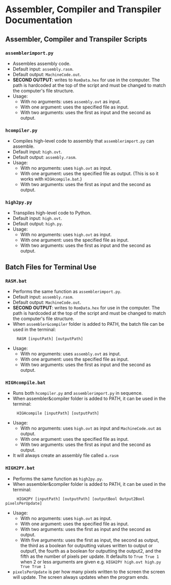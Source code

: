 # Assembler, Compiler and Transpiler Documentation

## Assembler, Compiler and Transpiler Scripts

### `assemblerimport.py`
- Assembles assembly code.
- Default input: `assembly.rasm`.
- Default output: `MachineCode.out`.
- **SECOND OUTPUT**: writes to `RomData.hex` for use in the computer. The path is hardcoded at the top of the script and must be changed to match the computer's file structure.
- Usage:
  - With no arguments: uses `assembly.ovt` as input.
  - With one argument: uses the specified file as input.
  - With two arguments: uses the first as input and the second as output.

### `hcompiler.py`
- Compiles high-level code to assembly that `assemblerimport.py` can assemble.
- Default input: `high.ovt`.
- Default output: `assembly.rasm`.
- Usage:
  - With no arguments: uses `high.ovt` as input.
  - With one argument: uses the specified file as output. (This is so it works with `HIGHcompile.bat`.)
  - With two arguments: uses the first as input and the second as output.

### `high2py.py`
- Transpiles high-level code to Python.
- Default input: `high.ovt`.
- Default output: `high.py`.
- Usage:
  - With no arguments: uses `high.ovt` as input.
  - With one argument: uses the specified file as input.
  - With two arguments: uses the first as input and the second as output.

## Batch Files for Terminal Use

### `RASM.bat`
- Performs the same function as `assemblerimport.py`.
- Default input: `assembly.rasm`.
- Default output: `MachineCode.out`.
- **SECOND OUTPUT**: writes to `RomData.hex` for use in the computer. The path is hardcoded at the top of the script and must be changed to match the computer's file structure.
- When `assembler&compiler` folder is added to PATH, the batch file can be used in the terminal:
~~~
     RASM [inputPath] [outputPath]
~~~
- Usage:
  - With no arguments: uses `assembly.ovt` as input.
  - With one argument: uses the specified file as input.
  - With two arguments: uses the first as input and the second as output.

### `HIGHcompile.bat`
- Runs both `hcompiler.py` and `assemblerimport.py` in sequence.
- When assembler&compiler folder is added to PATH, it can be used in the terminal:
~~~
     HIGHcompile [inputPath] [outputPath]
~~~
- Usage:
  - With no arguments: uses `high.ovt` as input and `MachineCode.out` as output.
  - With one argument: uses the specified file as input.
  - With two arguments: uses the first as input and the second as output.
- It will always create an assembly file called `a.rasm`

### `HIGH2PY.bat`
- Performs the same function as `high2py.py`.
- When assembler&compiler folder is added to PATH, it can be used in the terminal:
~~~
     HIGH2PY [inputPath] [outputPath] [outputBool Output2Bool pixelsPerUpdate]
~~~
- Usage:
  - With no arguments: uses `high.ovt` as input.
  - With one argument: uses the specified file as input.
  - With two arguments: uses the first as input and the second as output.
  - With five arguments: uses the first as input, the second as output, the third as a boolean for outputting values written to output or output1, the fourth as a boolean for outputting the output2, and the fifth as the number of pixels per update. It defaults to `True True 1` when 2 or less arguments are given e.g. `HIGH2PY high.ovt high.py True True 1`
- `pixelsPerUpdate` is per how many pixels written to the screen the screen will update. The screen always updates when the program ends.

